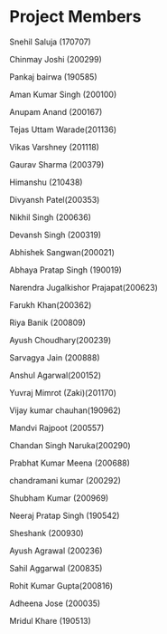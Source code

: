 # Project Members

Snehil Saluja (170707)

Chinmay Joshi (200299)

Pankaj bairwa (190585)

Aman Kumar Singh (200100)

Anupam Anand (200167)

Tejas Uttam Warade(201136)

Vikas Varshney (201118)

Gaurav Sharma (200379)

Himanshu (210438)

Divyansh Patel(200353)

Nikhil Singh (200636)

Devansh Singh (200319)

Abhishek Sangwan(200021)

Abhaya Pratap Singh (190019)

Narendra Jugalkishor Prajapat(200623)

Farukh Khan(200362)

Riya Banik (200809)

Ayush Choudhary(200239)

Sarvagya Jain (200888)

Anshul Agarwal(200152)

Yuvraj Mimrot (Zaki)(201170)

Vijay kumar chauhan(190962)

Mandvi Rajpoot (200557)

Chandan Singh Naruka(200290)

Prabhat Kumar Meena (200688)

chandramani kumar (200292)

Shubham Kumar (200969)

Neeraj Pratap Singh (190542)

Sheshank (200930)

Ayush Agrawal (200236)

Sahil Aggarwal (200835)

Rohit Kumar Gupta(200816)

Adheena Jose (200035)

Mridul Khare (190513)